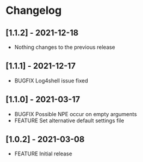 # Changelog

## [1.1.2] - 2021-12-18

* Nothing changes to the previous release

## [1.1.1] - 2021-12-17

* BUGFIX Log4shell issue fixed

## [1.1.0] - 2021-03-17

* BUGFIX Possible NPE occur on empty arguments
* FEATURE Set alternative default settings file

## [1.0.2] - 2021-03-08

* FEATURE Initial release